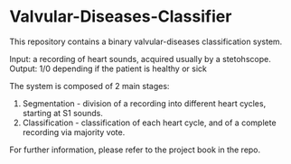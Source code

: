 # Valvular-Diseases-Classifier

This repository contains a binary valvular-diseases classification system.
  
  Input: a recording of heart sounds, acquired usually by a stetohscope.
  Output: 1/0 depending if the patient is healthy or sick

The system is composed of 2 main stages:
  1. Segmentation - division of a recording into different heart cycles, starting at S1 sounds.
  2. Classification - classification of each heart cycle, and of a complete recording via majority vote.

For further information, please refer to the project book in the repo.
